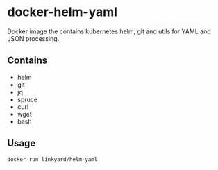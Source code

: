 # docker-helm-yaml

Docker image the contains kubernetes helm, git and utils for YAML and JSON processing.

## Contains

- helm
- git
- jq
- spruce
- curl
- wget
- bash


## Usage

`docker run linkyard/helm-yaml`
